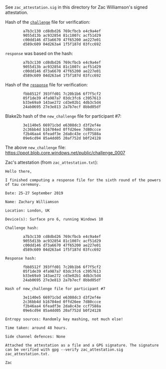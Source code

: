See `zac_attestation.sig` in this directory for Zac Williamson's signed attestation.

Hash of the [`challenge`](https://ppot.blob.core.windows.net/public/challenge_0006) file for verification:

```
        a7b3c130 cd8dbd26 769cfbcb e4c9a4ef
        9055d13b ac932854 81c1007c acf51d29
        c00dd146 d73a6670 47f65200 ae227e01
        d589c609 04d263a4 1f5f187d 03fcc692
```

`response` was based on the hash:      

```
        a7b3c130 cd8dbd26 769cfbcb e4c9a4ef
        9055d13b ac932854 81c1007c acf51d29
        c00dd146 d73a6670 47f65200 ae227e01
        d589c609 04d263a4 1f5f187d 03fcc692
```

Hash of the [`response`](https://ppot.blob.core.windows.net/public/response_0006_zac) file for verification:

```
        fbb8512f 393ffd01 7c20b1b6 6f7f5cf2
        05f1de39 4fa987a7 03dc3fc6 c3957613
        b33e69a9 143ae272 cd3e02b1 4db3c5d4
        24ab0695 27e3e813 2a7b7ecf 8bbd05df
```

Blake2b hash of the `new_challenge` file for participant #7:

```
        3e1140e5 66971cbd e6308dc3 d3f2ef4e
        2c36bb4d b16704ed 0ffd26ee 7d80ccce
        f2b46aa4 6feadf3e 2da8c43e ccf7588a
        09e6cd94 85a4dd05 20af752d b0f24128
```

The above `new_challenge` file: https://ppot.blob.core.windows.net/public/challenge_0007

Zac's attestation (from `zac_attestation.txt`):

```
Hello there,

I finished computing a response file for the sixth round of the powers of tau ceremony.

Date: 25-27 September 2019

Name: Zachary Williamson

Location: London, UK

Device(s): Surface pro 6, running Windows 10

Challenge hash:

        a7b3c130 cd8dbd26 769cfbcb e4c9a4ef
        9055d13b ac932854 81c1007c acf51d29
        c00dd146 d73a6670 47f65200 ae227e01
        d589c609 04d263a4 1f5f187d 03fcc692

Response hash:

        fbb8512f 393ffd01 7c20b1b6 6f7f5cf2
        05f1de39 4fa987a7 03dc3fc6 c3957613
        b33e69a9 143ae272 cd3e02b1 4db3c5d4
        24ab0695 27e3e813 2a7b7ecf 8bbd05df

Hash of new_challenge file for participant #7

        3e1140e5 66971cbd e6308dc3 d3f2ef4e
        2c36bb4d b16704ed 0ffd26ee 7d80ccce
        f2b46aa4 6feadf3e 2da8c43e ccf7588a
        09e6cd94 85a4dd05 20af752d b0f24128

Entropy sources: Randomly key mashing, not much else!

Time taken: around 48 hours.

Side channel defences: None

Attached the attestation as a file and a GPG signature. The signature can be verified with gpg --verify zac_attestation.sig zac_attestation.txt.

Zac
```
